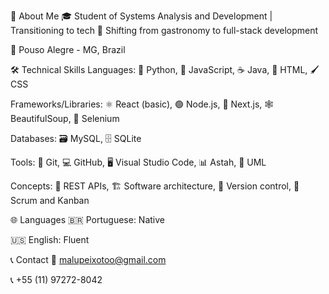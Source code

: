 👋 About Me
🎓 Student of Systems Analysis and Development | Transitioning to tech
🚀 Shifting from gastronomy to full-stack development

📍 Pouso Alegre - MG, Brazil

🛠️ Technical Skills
Languages: 🐍 Python, 📜 JavaScript, ☕ Java, 🎨 HTML, 🖌️ CSS

Frameworks/Libraries: ⚛️ React (basic), 🟢 Node.js, 🔵 Next.js, 🕸️ BeautifulSoup, 🤖 Selenium

Databases: 🗃️ MySQL, 🗄️ SQLite

Tools: 🐙 Git, 💻 GitHub, 🖥️ Visual Studio Code, 📊 Astah, 📐 UML

Concepts: 🔗 REST APIs, 🏗️ Software architecture, 🔄 Version control, 🎯 Scrum and Kanban


🌐 Languages
🇧🇷 Portuguese: Native

🇺🇸 English: Fluent

📞 Contact
📧 malupeixotoo@gmail.com

📞 +55 (11) 97272-8042
